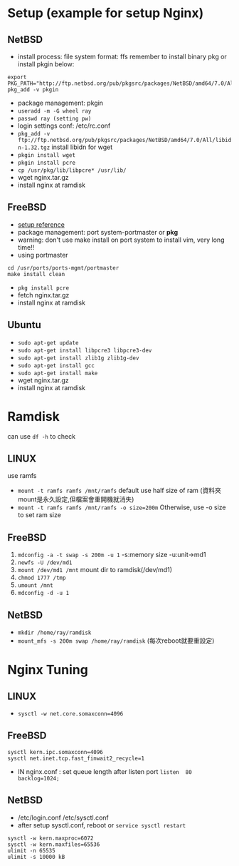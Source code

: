 # Setup (example for setup Nginx)

## NetBSD
* install process:  file system format: ffs  remember to install binary pkg or install pkgin below:
```
export PKG_PATH="http://ftp.netbsd.org/pub/pkgsrc/packages/NetBSD/amd64/7.0/All/"
pkg_add -v pkgin
```
* package management: pkgin
* `useradd -m -G wheel ray`
* `passwd ray (setting pw)`
* login settings conf: /etc/rc.conf
* `pkg_add -v ftp://ftp.netbsd.org/pub/pkgsrc/packages/NetBSD/amd64/7.0/All/libidn-1.32.tgz` install libidn for wget
* `pkgin install wget`
* `pkgin install pcre`
* `cp /usr/pkg/lib/libpcre* /usr/lib/`
* wget nginx.tar.gz
* install nginx at ramdisk


## FreeBSD  
* [setup reference](http://www.mobile01.com/topicdetail.php?f=300&t=2665811)
* package management: port system-portmaster or **pkg**
* warning: don't use make install on port system to install vim, very long time!!
* using portmaster
``` 
cd /usr/ports/ports-mgmt/portmaster
make install clean
```
* `pkg install pcre`
* fetch nginx.tar.gz
* install nginx at ramdisk

## Ubuntu
* `sudo apt-get update`
* `sudo apt-get install libpcre3 libpcre3-dev`
* `sudo apt-get install zlib1g zlib1g-dev`
* `sudo apt-get install gcc`
* `sudo apt-get install make`
* wget nginx.tar.gz
* install nginx at ramdisk

# Ramdisk
can use `df -h` to check
## LINUX

use ramfs

* `mount -t ramfs ramfs /mnt/ramfs`   default use half size of ram   (資料夾mount是永久設定,但檔案會重開機就消失)
* `mount -t ramfs ramfs /mnt/ramfs -o size=200m`  Otherwise, use -o size to set ram size


## FreeBSD

1. `mdconfig -a -t swap -s 200m -u 1`   -s:memory size  -u:unit->md1  
2. `newfs -U /dev/md1`
3. `mount /dev/md1 /mnt`   mount dir to ramdisk(/dev/md1)
4. `chmod 1777 /tmp`
5. `umount /mnt`
6. `mdconfig -d -u 1`

## NetBSD

* `mkdir /home/ray/ramdisk`
* `mount_mfs -s 200m swap /home/ray/ramdisk` (每次reboot就要重設定)

# Nginx Tuning

## LINUX
* `sysctl -w net.core.somaxconn=4096`

## FreeBSD
```
sysctl kern.ipc.somaxconn=4096
sysctl net.inet.tcp.fast_finwait2_recycle=1
```
* IN nginx.conf : set queue length after listen port   `listen  80  backlog=1024;`

## NetBSD
* /etc/login.conf  /etc/sysctl.conf
* after setup sysctl.conf, reboot or `service sysctl restart`
```
sysctl -w kern.maxproc=6072
sysctl -w kern.maxfiles=65536
ulimit -n 65535
ulimit -s 10000 kB
```
